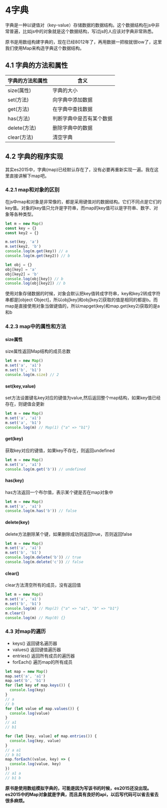 # 4字典

字典是一种以键值对（key-value）存储数据的数据结构。这个数据结构在js中非常普遍，比如js中的对象就是这个数据结构，写过js的人应该对字典非常熟悉。

原书是用数组构建字典的，现在已经8012年了，再用数据一把梭就很low了，这里我们使用Map来构造字典这个数据结构。

## 4.1 字典的方法和属性


字典的方法和属性 | 含义
---|---
size(属性) | 字典的大小
set(方法) | 向字典中添加数据
get(方法) | 在字典中查找数据
has(方法) | 判断字典中是否有某个数据
delete(方法)| 删除字典中的数据
clear(方法)|清空字典

## 4.2 字典的程序实现

其实es2015中，字典(map)已经默认存在了，没有必要再重新实现一遍。我在这里直接讲解下map吧。

### 4.2.1 map和对象的区别

在js中map和对象是非常像的，都是采用键值对的数据结构。它们不同点是它们的key值。对象的key值只允许是字符串，而map的key值可以是字符串、数字、对象等各种类型。

```javascript
let m = new Map()
const key = {}
const key2 = {}

m.set(key, 'a')
m.set(key2, 'b')
console.log(m.get(key)) // a
console.log(m.get(key2)) // b

let obj = {}
obj[key] = 'a' 
obj[key2] = 'b' 
console.log(obj[key]) // b
console.log(obj[key2]) // b

```
使用对象存储数据的时候，对象会默认把key值转成字符串，key和key2转成字符串都是[object Object]，所以obj[key]和obj[key2]获取的值是相同的都是b。而map是直接使用对象当做键值的，所以mapget(key)和map.get(key2)获取的是a和b


### 4.2.3 map中的属性和方法

#### size属性

size属性返回Map结构的成员总数

```javascript
let m = new Map()
m.set('a', 'a1')
m.set('b', 'b1')
console.log(m.size) // 2
```
#### set(key,value)

set方法设置键名key对应的键值为value,然后返回整个map结构，如果key值已经存在，则键值会更新

```javascript
let m = new Map()
m.set('a', 'a1')
m.set('a', 'b1')
console.log(m) // Map(1) {"a" => "b1"}
```

#### get(key)

获取key对应的键值，如果key不存在，则返回undefined

```javascript
let m = new Map()
m.set('a', 'a1')
console.log(m.get('b')) // undefined
```

#### has(key)

has方法返回一个布尔值，表示某个键是否在map对象中

```javascript
let m = new Map()
m.set('a', 'a1')
console.log(m.has('b')) // false
```

#### delete(key)
delete方法删除某个键，如果删除成功则返回true，否则返回false

```javascript
let m = new Map()
m.set('a', 'a1')
m.set('b', 'b1')
console.log(m.delete('b')) // true
console.log(m.delete('c')) // false

```

#### clear()
clear方法清空所有的成员，没有返回值

```javascript
let m = new Map()
m.set('a', 'a1')
m.set('b', 'b1')
console.log(m) // Map(2) {"a" => "a1", "b" => "b1"}
m.clear()
console.log(m) // Map(0) {}
```

### 4.3 对map的遍历

- keys() 返回键名遍历器
- values() 返回键值遍历器
- entries() 返回所有成员的遍历器
- forEach() 遍历map的所有成员

```javascript
let map = new Map()
map.set('a', 'a1')
map.set('b', 'b1')
for (let key of map.keys()) {
  console.log(key)
}
// a
// b
for (let value of map.values()) {
  console.log(value)
}
// a1
// b1

for (let [key, value] of map.entries()) {
  console.log(key, value)
}
// a a1
// b b1
map.forEach((value, key) => {
  console.log(value, key)
})
// a1 a
// b1 b
```

**原书是使用数组模拟字典的，可能是因为写该书的时候，es2015还没出现。es2015中的Map对象就是字典，而且具有良好的api，以后写代码可以省去省去很多麻烦。**